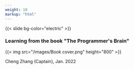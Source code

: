 ```yaml
---
weight: 10
markup: "html"
---
```

{{< slide bg-color="electric" >}}

### Learning from the book "The Programmer's Brain"

{{< img src="/images/Book cover.png" height="800" >}}

Cheng Zhang (Captain), Jan. 2022
